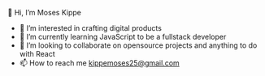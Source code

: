  👋 Hi, I’m Moses Kippe
- 👀 I’m interested in crafting digital products
- 🌱 I’m currently learning JavaScript to be a fullstack developer
- 💞️ I’m looking to collaborate on opensource projects and anything to do with React
- 📫 How to reach me kippemoses25@gmail.com

<!---
mavrk-mose/mavrk-mose is a ✨ special ✨ repository because its `README.md` (this file) appears on your GitHub profile.
You can click the Preview link to take a look at your changes.
--->
